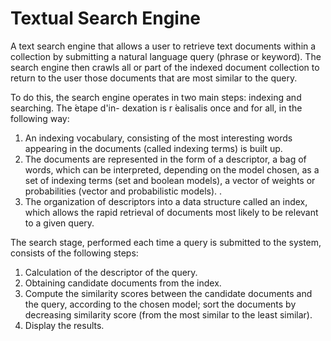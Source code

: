 # Textual Search Engine


A text search engine that allows a user to retrieve text documents within a collection by submitting a natural language query (phrase or keyword). The search engine then crawls all or part of the indexed document collection to return to the user those documents that are most similar to the query.

To do this, the search engine operates in two main steps: indexing and searching. The ́etape d'in- dexation is r ́ealisalis once and for all, in the following way:

1. An indexing vocabulary, consisting of the most interesting words appearing in the documents (called indexing terms) is built up.
2. The documents are represented in the form of a descriptor, a bag of words, which can be interpreted, depending on the model chosen, as a set of indexing terms (set and boolean models), a vector of weights or probabilities (vector and probabilistic models). .
3. The organization of descriptors into a data structure called an index, which allows the rapid retrieval of documents most likely to be relevant to a given query.

The search stage, performed each time a query is submitted to the system, consists of the following steps:

1. Calculation of the descriptor of the query.
2. Obtaining candidate documents from the index.
3. Compute the similarity scores between the candidate documents and the query, according to the chosen model; sort the documents by decreasing similarity score (from the most similar to the least similar).
4. Display the results.
